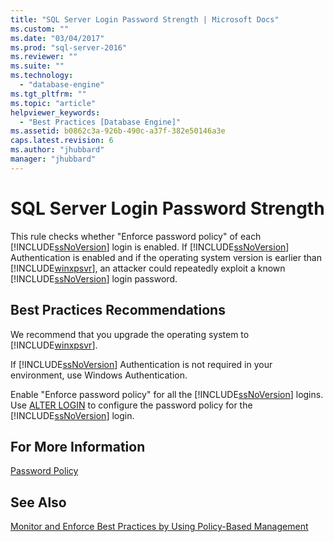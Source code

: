 ```yaml
---
title: "SQL Server Login Password Strength | Microsoft Docs"
ms.custom: ""
ms.date: "03/04/2017"
ms.prod: "sql-server-2016"
ms.reviewer: ""
ms.suite: ""
ms.technology: 
  - "database-engine"
ms.tgt_pltfrm: ""
ms.topic: "article"
helpviewer_keywords: 
  - "Best Practices [Database Engine]"
ms.assetid: b0862c3a-926b-490c-a37f-382e50146a3e
caps.latest.revision: 6
ms.author: "jhubbard"
manager: "jhubbard"
---
```

# SQL Server Login Password Strength
  This rule checks whether "Enforce password policy" of each [!INCLUDE[ssNoVersion](../../advanced-analytics/r-services/includes/ssnoversion-md.md)] login is enabled. If [!INCLUDE[ssNoVersion](../../advanced-analytics/r-services/includes/ssnoversion-md.md)] Authentication is enabled and if the operating system version is earlier than [!INCLUDE[winxpsvr](../../database-engine/configure/windows/includes/winxpsvr-md.md)], an attacker could repeatedly exploit a known [!INCLUDE[ssNoVersion](../../advanced-analytics/r-services/includes/ssnoversion-md.md)] login password.  
  
## Best Practices Recommendations  
 We recommend that you upgrade the operating system to [!INCLUDE[winxpsvr](../../database-engine/configure/windows/includes/winxpsvr-md.md)].  
  
 If [!INCLUDE[ssNoVersion](../../advanced-analytics/r-services/includes/ssnoversion-md.md)] Authentication is not required in your environment, use Windows Authentication.  
  
 Enable "Enforce password policy" for all the [!INCLUDE[ssNoVersion](../../advanced-analytics/r-services/includes/ssnoversion-md.md)] logins. Use [ALTER LOGIN](../../t-sql/statements/alter-login-transact-sql.md) to configure the password policy for the [!INCLUDE[ssNoVersion](../../advanced-analytics/r-services/includes/ssnoversion-md.md)] login.  
  
## For More Information  
 [Password Policy](../../relational-databases/security/password-policy.md)  
  
## See Also  
 [Monitor and Enforce Best Practices by Using Policy-Based Management](../../relational-databases/policy-based-management/monitor-and-enforce-best-practices-by-using-policy-based-management.md)  
  
  